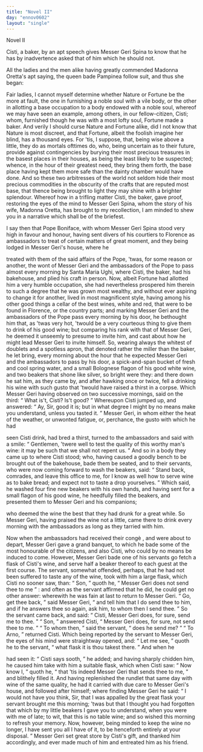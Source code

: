 ```yaml
---
title: "Novel II"
day: "ennov0602"
layout: "single"
---
```

<html>
 <head>
 </head>
 <body>
  <div id="nov0602" type="novella" who="pampinea">
   <head>
    Novel II
   </head>
   <argument>
    <p>
     <milestone id="p06020001"/>
     <!--(i)-->
     Cisti, a baker, by an apt speech gives Messer Geri
Spina to know that he has by inadvertence asked that of him which he should
not.
     <!--(/i)-->
    </p>
   </argument>
   <div3 type="commentary" who="author">
    <p>
     <milestone id="p06020002"/>
     <!--(sc)-->
     All
     <!--(/sc)-->
     the ladies and the men alike having greatly
	commended Madonna Oretta's apt saying, the queen bade Pampinea follow suit, and thus she
	began:
    </p>
   </div3>
   <div3 type="commentary" who="pampinea">
    <p>
     <milestone id="p06020003"/>
     Fair ladies, I cannot myself determine whether Nature or Fortune be the
	more at fault, the one in furnishing a noble soul with a vile body, or the other in
	allotting a base occupation to a body endowed with a noble soul, whereof we may have seen
	an example, among others, in our fellow-citizen, Cisti; whom, furnished though he was with
	a most lofty soul, Fortune made a baker.
     <milestone id="p06020004"/>
     And verily I should
	curse Nature and Fortune alike, did I not know that Nature is most discreet, and that
	Fortune, albeit the foolish imagine her blind, has a thousand eyes.
     <milestone id="p06020005"/>
     For 'tis, I suppose, that, being wise above a little, they do as mortals
	ofttimes do, who, being uncertain as to their future, provide against contingencies by
	burying their most precious treasures in the basest places in their houses, as being the
	least likely to be suspected; whence, in the hour of their greatest need, they bring them
	forth, the base place having kept them more safe than the dainty chamber would have
	done.
     <milestone id="p06020006"/>
     And so these two arbitresses of the world not seldom hide
	their most precious commodities in the obscurity of the crafts that are reputed most base,
	that thence being brought to light they may shine with a brighter splendour.
     <milestone id="p06020007"/>
     Whereof how in a trifling matter Cisti, the baker, gave proof, restoring
	the eyes of the mind to Messer Geri Spina, whom the story of his wife, Madonna Oretta, has
	brought to my recollection, I am minded to shew you in a narrative which shall be of the
	briefest.
    </p>
   </div3>
   <pb n="77"/>
   <p>
    <milestone id="p06020008"/>
    I say then that Pope Boniface, with whom
Messer Geri Spina
 stood very high in favour and honour, having sent divers
of his
 courtiers to Florence as ambassadors to treat of certain matters of
great
 moment, and they being lodged in Messer Geri's house, where he

treated with them of the said affairs of the Pope, 'twas, for some
 reason
or another, the wont of Messer Geri and the ambassadors of
 the Pope to
pass almost every morning by Santa Maria Ughi, where
 Cisti, the baker, had
his bakehouse, and plied his craft in person.
    <milestone id="p06020009"/>
    Now, albeit Fortune had
allotted him a very humble occupation, she
 had nevertheless prospered him
therein to such a degree that he was
 grown most wealthy, and without ever
aspiring to change it for
 another, lived in most magnificent style, having
among his other good
 things a cellar of the best wines, white and red,
that were to be found
 in Florence, or the country parts;
    <milestone id="p06020010"/>
    and marking
Messer Geri and the
 ambassadors of the Pope pass every morning by his
door, he bethought
 him that, as 'twas very hot, 'twould be a very
courteous thing to give
 them to drink of his good wine; but comparing his
rank with that
 of Messer Geri, he deemed it unseemly to presume to invite
him,
 and cast about how he might lead Messer Geri to invite himself.
    <milestone id="p06020011"/>
    So,
wearing always the whitest of doublets and a spotless apron, that
 denoted
rather the miller than the baker, he let bring, every morning
 about the
hour that he expected Messer Geri and the ambassadors to
 pass by his door,
a spick-and-span bucket of fresh and cool spring
 water, and a small
Bolognese flagon of his good white wine, and two
 beakers that shone like
silver, so bright were they:
    <milestone id="p06020012"/>
    and there down
 he sat him, as they came by,
and after hawking once or twice, fell a
 drinking his wine with such gusto
that 'twould have raised a thirst
 in a corpse.
    <milestone id="p06020013"/>
    Which Messer Geri having
observed on two successive
 mornings, said on the third:
    <q direct="unspecified">
     What is't,
Cisti? Is't good?
    </q>
    <milestone id="p06020014"/>
    Whereupon Cisti jumped up, and answered:
    <q direct="unspecified">
     Ay, Sir,
good it is;
 but in what degree I might by no means make you understand,
unless
 you tasted it.
    </q>
    <milestone id="p06020015"/>
    Messer Geri, in whom either the heat of the
weather,
 or unwonted fatigue, or, perchance, the gusto with which he had

seen Cisti drink, had bred a thirst, turned to the ambassadors and
 said
with a smile:
    <q direct="unspecified">
     Gentlemen, 'twere well to test the quality of
 this worthy
man's wine: it may be such that we shall not repent
 us.
    </q>
    And so in a
body they came up to where Cisti stood;
    <milestone id="p06020016"/>
    who,
 having caused a goodly bench
to be brought out of the bakehouse,
    <pb n="78"/>
    bade them be seated, and to
their servants, who were now coming
 forward to wash the beakers, said:
    <q direct="unspecified">
     Stand back, comrades, and
 leave this office to me, for I know as well
how to serve wine as to
 bake bread; and expect not to taste a drop
yourselves.
    </q>
    <milestone id="p06020017"/>
    Which said,
 he washed four fine new beakers with his own
hands, and having
 sent for a small flagon of his good wine, he heedfully
filled the
 beakers, and presented them to Messer Geri and his companions;

who deemed the wine the best that they had drunk for a great while.
 So
Messer Geri, having praised the wine not a little, came there to
 drink
every morning with the ambassadors as long as they tarried
 with
him.
   </p>
   <p>
    <milestone id="p06020018"/>
    Now when the ambassadors had received their
    <!--(i)-->
    cong&egrave;
    <!--(/i)-->
    , and were
 about to depart, Messer Geri
gave a grand banquet, to which he bade
 some of the most honourable of the
citizens, and also Cisti, who could
 by no means be induced to come.
    <milestone id="p06020019"/>
    However, Messer Geri bade one
 of his servants go fetch a flask of Cisti's
wine, and serve half a beaker
 thereof to each guest at the first course.
The servant, somewhat
 offended, perhaps, that he had not been suffered to
taste any of the
 wine, took with him a large flask,
    <milestone id="p06020020"/>
    which Cisti no sooner
saw, than:
    <q direct="unspecified">
     Son,
    </q>
    quoth he,
    <q direct="unspecified">
     Messer Geri does not send thee to
me
    </q>
    :
    <milestone id="p06020021"/>
    and
 often as the servant affirmed that he did, he could get no
other answer:
 wherewith he was fain at last to return to Messer Geri.
    <q direct="unspecified">
     Go, get
 thee back,
    </q>
    said Messer Geri,
    <q direct="unspecified">
     and tell him that I do send
thee
 to him, and if he answers thee so again, ask him, to whom then
 I
send thee.
    </q>
    <milestone id="p06020022"/>
    So the servant came back, and said:
    <q direct="unspecified">
     Cisti, Messer
 Geri
does, for sure, send me to thee.
    </q>
    <milestone id="p06020023"/>
    <q direct="unspecified">
     Son,
    </q>
    answered Cisti,
    <q direct="unspecified">
     Messer
 Geri does, for sure, not send thee to me.
    </q>
    <milestone id="p06020024"/>
    <q direct="unspecified">
     To whom
then,
    </q>
    said
 the servant,
    <q direct="unspecified">
     does he send me?
    </q>
    <milestone id="p06020025"/>
    <q direct="unspecified">
     To Arno,
    </q>
    returned Cisti.
    <milestone id="p06020026"/>
    Which being reported by the servant to Messer Geri, the
eyes of
 his mind were straightway opened, and:
    <q direct="unspecified">
     Let me see,
    </q>
    quoth
he
 to the servant,
    <q direct="unspecified">
     what flask it is thou takest there.
    </q>
    And when he

had seen it:
    <q direct="unspecified">
     Cisti says sooth,
    </q>
    he added; and having sharply
 chidden
him, he caused him take with him a suitable flask,
    <milestone id="p06020027"/>
    which
 when Cisti saw:
    <q direct="unspecified">
     Now know I,
    </q>
    quoth he,
    <q direct="unspecified">
     that 'tis indeed Messer
 Geri that sends
thee to me,
    </q>
    and blithely filled it.
    <milestone id="p06020028"/>
    And having
 replenished the rundlet
that same day with wine of the same quality,
 he had it carried with due
care to Messer Geri's house, and followed
 after himself; where finding
Messer Geri he said:
    <q direct="unspecified">
     I would not
     <pb n="79"/>
     have you think, Sir, that I
was appalled by the great flask your servant
 brought me this morning;
'twas but that I thought you had forgotten
 that which by my little beakers
I gave you to understand, when you
 were with me of late; to wit, that this
is no table wine; and so
 wished this morning to refresh your memory.
     <milestone id="p06020029"/>
     Now,
however, being
 minded to keep the wine no longer, I have sent you all I
have of it,
 to be henceforth entirely at your disposal.
    </q>
    <milestone id="p06020030"/>
    Messer Geri
set great
 store by Cisti's gift, and thanked him accordingly, and ever
made
 much of him and entreated him as his friend.
   </p>
  </div>
 </body>
</html>